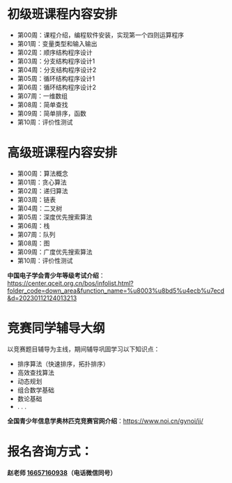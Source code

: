 # 初级班课程内容安排
- 第00周：课程介绍，编程软件安装，实现第一个四则运算程序
- 第01周：变量类型和输入输出
- 第02周：顺序结构程序设计
- 第03周：分支结构程序设计1
- 第04周：分支结构程序设计2
- 第05周：循环结构程序设计1
- 第06周：循环结构程序设计2
- 第07周：一维数组
- 第08周：简单查找
- 第09周：简单排序，函数
- 第10周：评价性测试

# 高级班课程内容安排
- 第00周：算法概念
- 第01周：贪心算法
- 第02周：递归算法
- 第03周：链表
- 第04周：二叉树
- 第05周：深度优先搜索算法
- 第06周：栈
- 第07周：队列
- 第08周：图
- 第09周：广度优先搜索算法
- 第10周：评价性测试

**中国电子学会青少年等级考试介绍**：https://center.qceit.org.cn/bos/infolist.html?folder_code=down_area&function_name=%u8003%u8bd5%u4ecb%u7ecd&d=20230112124013213

# 竞赛同学辅导大纲
以竞赛题目辅导为主线，期间辅导巩固学习以下知识点：
- 排序算法（快速排序，拓扑排序）
- 高效查找算法
- 动态规划
- 组合数学基础
- 数论基础
- . . .

**全国青少年信息学奥林匹克竞赛官网介绍**：https://www.noi.cn/gynoi/jj/
<br/>
# 报名咨询方式：
#### 赵老师 <a href="tel:16657160938">16657160938</a>（电话微信同号）
